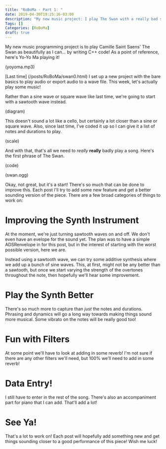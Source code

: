 ```yaml
---
title: "RoBoMa - Part 1: "
date: 2019-04-30T19:25:16-03:00
description: "My new music project: I play The Swan with a really bad synth"
Tags: []
Categories: [RoBoMa]
draft: true
---
```


My new music programming project is to play Camille Saint Saens' The
Swan as beautifully as I can... by writing C++ code! As a point of reference, here's Yo-Yo Ma playing it!

(yoyoma.mp3)

[Last time] (/posts/RoBoMa/swan0.html) I set up a new project with the
bare basics to play audio or export audio to a wave file. This week,
let's actually play some music!

Rather than a sine wave or square wave like last time, we're going to start with a sawtooth wave instead.

(diagram)

This doesn't sound a lot like a cello, but certainly a lot closer than a sine or square wave. Also, since last time, I've coded it up so I can give it a list of notes and durations to play.

(scale)

And with that, that's all we need to *really* **really** badly play a song. Here's the first phrase of The Swan.

(code)

(swan.ogg)

Okay, not great, but it's a start! There's so much that can be done to
improve this. Each post I'll try to add some new feature and get a better sounding version of the piece. There are a few broad categories of things to work on:

# Improving the Synth Instrument

At the moment, we're just turning sawtooth waves on and off. We don't even have an evelope for the sound yet. The plan was to have a simple ADSRenvelope in for this post, but in the interest of starting with the worst possible version, here we are.

Instead using a sawtooth wave, we can try some additive synthesis where
we add up a bunch of sine waves. This, at first, might not be any
better than a sawtooth, but once we start varying the strength of the
overtones throughout the note, then hopefully we'll hear some
improvement. 

# Play the Synth Better

There's so much more to capture than *just* the notes and durations. Phrasing and dynamics will go a long way towards making things sound more musical. Some vibrato on the notes will be really good too! 

# Fun with Filters

At some point we'll have to look at adding in some reverb! I'm not sure if there are any other filters we'll need, but 100% we'll need to add in some reverb!

# Data Entry!

I still have to enter in the rest of the song. There's also an accompaniment part for piano that I can add. That'll add a lot!

# See Ya!

That's a lot to work on! Each post will hopefully add something new and get things sounding closer to a good performance of this piece! Wish me luck!


